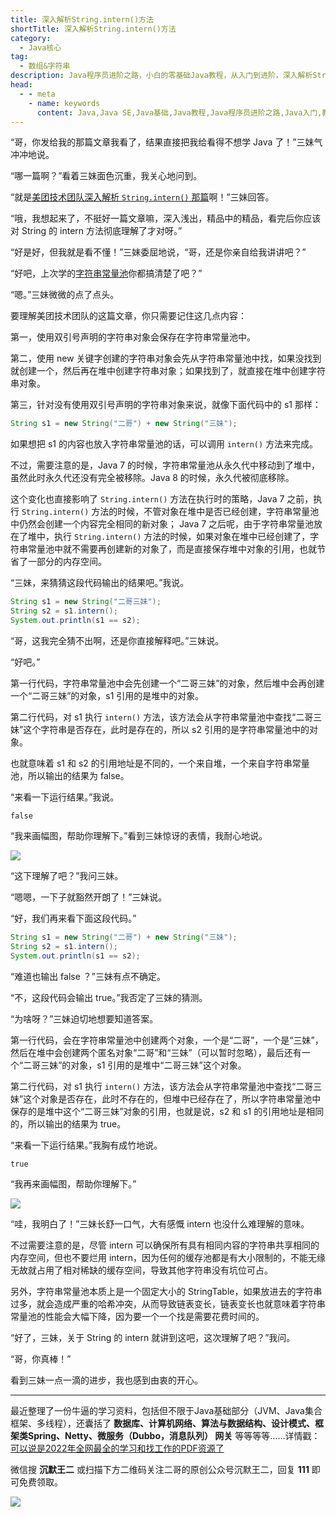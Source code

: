 ```yaml
---
title: 深入解析String.intern()方法
shortTitle: 深入解析String.intern()方法
category:
  - Java核心
tag:
  - 数组&字符串
description: Java程序员进阶之路，小白的零基础Java教程，从入门到进阶，深入解析String.intern()方法
head:
  - - meta
    - name: keywords
      content: Java,Java SE,Java基础,Java教程,Java程序员进阶之路,Java入门,教程,java字符串,String,intern
---
```



“哥，你发给我的那篇文章我看了，结果直接把我给看得不想学 Java 了！”三妹气冲冲地说。

“哪一篇啊？”看着三妹面色沉重，我关心地问到。

“就是[美团技术团队深入解析 `String.intern()` 那篇](https://tech.meituan.com/2014/03/06/in-depth-understanding-string-intern.html)啊！”三妹回答。

“哦，我想起来了，不挺好一篇文章嘛，深入浅出，精品中的精品，看完后你应该对 String 的 intern 方法彻底理解了才对呀。”

“好是好，但我就是看不懂！”三妹委屈地说，“哥，还是你亲自给我讲讲吧？”

“好吧，上次学的[字符串常量池](https://tobebetterjavaer.com/string/constant-pool.html)你都搞清楚了吧？”

“嗯。”三妹微微的点了点头。

要理解美团技术团队的这篇文章，你只需要记住这几点内容：

第一，使用双引号声明的字符串对象会保存在字符串常量池中。

第二，使用 new 关键字创建的字符串对象会先从字符串常量池中找，如果没找到就创建一个，然后再在堆中创建字符串对象；如果找到了，就直接在堆中创建字符串对象。

第三，针对没有使用双引号声明的字符串对象来说，就像下面代码中的 s1 那样：

```java
String s1 = new String("二哥") + new String("三妹");
```

如果想把 s1 的内容也放入字符串常量池的话，可以调用 `intern()` 方法来完成。

不过，需要注意的是，Java 7 的时候，字符串常量池从永久代中移动到了堆中，虽然此时永久代还没有完全被移除。Java 8 的时候，永久代被彻底移除。

这个变化也直接影响了  `String.intern()` 方法在执行时的策略，Java 7 之前，执行 `String.intern()` 方法的时候，不管对象在堆中是否已经创建，字符串常量池中仍然会创建一个内容完全相同的新对象； Java 7 之后呢，由于字符串常量池放在了堆中，执行 `String.intern()` 方法的时候，如果对象在堆中已经创建了，字符串常量池中就不需要再创建新的对象了，而是直接保存堆中对象的引用，也就节省了一部分的内存空间。

“三妹，来猜猜这段代码输出的结果吧。”我说。

```java
String s1 = new String("二哥三妹");
String s2 = s1.intern();
System.out.println(s1 == s2);
```

“哥，这我完全猜不出啊，还是你直接解释吧。”三妹说。

“好吧。”

第一行代码，字符串常量池中会先创建一个“二哥三妹”的对象，然后堆中会再创建一个“二哥三妹”的对象，s1 引用的是堆中的对象。

第二行代码，对 s1 执行 `intern()` 方法，该方法会从字符串常量池中查找“二哥三妹”这个字符串是否存在，此时是存在的，所以 s2 引用的是字符串常量池中的对象。

也就意味着 s1 和 s2 的引用地址是不同的，一个来自堆，一个来自字符串常量池，所以输出的结果为 false。

“来看一下运行结果。”我说。

```
false
```

“我来画幅图，帮助你理解下。”看到三妹惊讶的表情，我耐心地说。

![](https://cdn.tobebetterjavaer.com/tobebetterjavaer/images/string/intern-01.png)

“这下理解了吧？”我问三妹。

“嗯嗯，一下子就豁然开朗了！”三妹说。

“好，我们再来看下面这段代码。”

```java
String s1 = new String("二哥") + new String("三妹");
String s2 = s1.intern();
System.out.println(s1 == s2);
```

“难道也输出 false ？”三妹有点不确定。

“不，这段代码会输出 true。”我否定了三妹的猜测。

“为啥呀？”三妹迫切地想要知道答案。

第一行代码，会在字符串常量池中创建两个对象，一个是“二哥”，一个是“三妹”，然后在堆中会创建两个匿名对象“二哥”和“三妹”（可以暂时忽略），最后还有一个“二哥三妹”的对象，s1 引用的是堆中“二哥三妹”这个对象。

第二行代码，对 s1 执行 `intern()` 方法，该方法会从字符串常量池中查找“二哥三妹”这个对象是否存在，此时不存在的，但堆中已经存在了，所以字符串常量池中保存的是堆中这个“二哥三妹”对象的引用，也就是说，s2 和 s1 的引用地址是相同的，所以输出的结果为 true。

“来看一下运行结果。”我胸有成竹地说。

```
true
```

“我再来画幅图，帮助你理解下。”

![](https://cdn.tobebetterjavaer.com/tobebetterjavaer/images/string/intern-02.png)

“哇，我明白了！”三妹长舒一口气，大有感慨 intern 也没什么难理解的意味。

不过需要注意的是，尽管 intern 可以确保所有具有相同内容的字符串共享相同的内存空间，但也不要烂用 intern，因为任何的缓存池都是有大小限制的，不能无缘无故就占用了相对稀缺的缓存空间，导致其他字符串没有坑位可占。

另外，字符串常量池本质上是一个固定大小的 StringTable，如果放进去的字符串过多，就会造成严重的哈希冲突，从而导致链表变长，链表变长也就意味着字符串常量池的性能会大幅下降，因为要一个一个找是需要花费时间的。

“好了，三妹，关于 String 的 intern 就讲到这吧，这次理解了吧？”我问。

“哥，你真棒！”

看到三妹一点一滴的进步，我也感到由衷的开心。

---

最近整理了一份牛逼的学习资料，包括但不限于Java基础部分（JVM、Java集合框架、多线程），还囊括了 **数据库、计算机网络、算法与数据结构、设计模式、框架类Spring、Netty、微服务（Dubbo，消息队列） 网关** 等等等等……详情戳：[可以说是2022年全网最全的学习和找工作的PDF资源了](https://tobebetterjavaer.com/pdf/programmer-111.html)

微信搜 **沉默王二** 或扫描下方二维码关注二哥的原创公众号沉默王二，回复 **111** 即可免费领取。

![](https://cdn.tobebetterjavaer.com/tobebetterjavaer/images/gongzhonghao.png)
